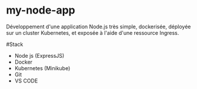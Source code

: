 # my-node-app
Développement d'une application Node.js très simple, dockerisée, déployée sur un cluster Kubernetes, et exposée à l'aide d'une ressource Ingress.

#Stack 
- Node js (ExpressJS)
- Docker
- Kubernetes (Minikube)
- Git
- VS CODE
